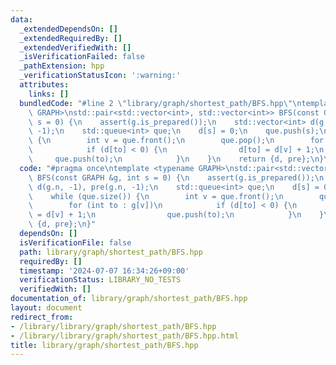 ```yaml
---
data:
  _extendedDependsOn: []
  _extendedRequiredBy: []
  _extendedVerifiedWith: []
  _isVerificationFailed: false
  _pathExtension: hpp
  _verificationStatusIcon: ':warning:'
  attributes:
    links: []
  bundledCode: "#line 2 \"library/graph/shortest_path/BFS.hpp\"\ntemplate <typename\
    \ GRAPH>\nstd::pair<std::vector<int>, std::vector<int>> BFS(const GRAPH &g, int\
    \ s = 0) {\n    assert(g.is_prepared());\n    std::vector<int> d(g.n, -1), pre(g.n,\
    \ -1);\n    std::queue<int> que;\n    d[s] = 0;\n    que.push(s);\n    while (que.size())\
    \ {\n        int v = que.front();\n        que.pop();\n        for (int to : g[v])\n\
    \            if (d[to] < 0) {\n                d[to] = d[v] + 1;\n           \
    \     que.push(to);\n            }\n    }\n    return {d, pre};\n}\n"
  code: "#pragma once\ntemplate <typename GRAPH>\nstd::pair<std::vector<int>, std::vector<int>>\
    \ BFS(const GRAPH &g, int s = 0) {\n    assert(g.is_prepared());\n    std::vector<int>\
    \ d(g.n, -1), pre(g.n, -1);\n    std::queue<int> que;\n    d[s] = 0;\n    que.push(s);\n\
    \    while (que.size()) {\n        int v = que.front();\n        que.pop();\n\
    \        for (int to : g[v])\n            if (d[to] < 0) {\n                d[to]\
    \ = d[v] + 1;\n                que.push(to);\n            }\n    }\n    return\
    \ {d, pre};\n}"
  dependsOn: []
  isVerificationFile: false
  path: library/graph/shortest_path/BFS.hpp
  requiredBy: []
  timestamp: '2024-07-07 16:34:26+09:00'
  verificationStatus: LIBRARY_NO_TESTS
  verifiedWith: []
documentation_of: library/graph/shortest_path/BFS.hpp
layout: document
redirect_from:
- /library/library/graph/shortest_path/BFS.hpp
- /library/library/graph/shortest_path/BFS.hpp.html
title: library/graph/shortest_path/BFS.hpp
---
```

